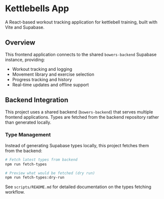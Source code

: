# Kettlebells App

A React-based workout tracking application for kettlebell training, built with Vite and Supabase.

## Overview

This frontend application connects to the shared `bowers-backend` Supabase instance, providing:

- Workout tracking and logging
- Movement library and exercise selection
- Progress tracking and history
- Real-time updates and offline support

## Backend Integration

This project uses a shared backend (`bowers-backend`) that serves multiple frontend applications. Types are fetched from the backend repository rather than generated locally.

### Type Management

Instead of generating Supabase types locally, this project fetches them from the backend:

```bash
# Fetch latest types from backend
npm run fetch-types

# Preview what would be fetched (dry run)
npm run fetch-types:dry-run
```

See `scripts/README.md` for detailed documentation on the types fetching workflow.
